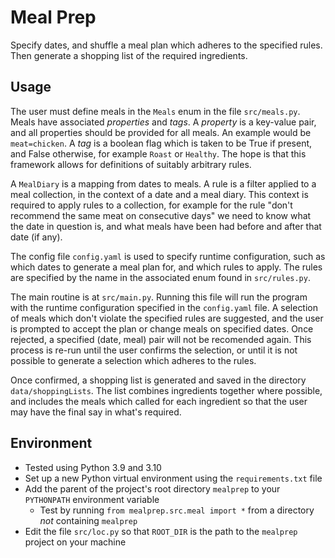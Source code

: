 # Meal Prep

Specify dates, and shuffle a meal plan which adheres to the specified rules. Then generate a shopping list of the required ingredients.

## Usage

The user must define meals in the `Meals` enum in the file `src/meals.py`. Meals have associated *properties* and *tags*. A *property* is a key-value pair, and all properties should be provided for all meals. An example would be `meat=chicken`. A *tag* is a boolean flag which is taken to be True if present, and False otherwise, for example `Roast` or `Healthy`. The hope is that this framework allows for definitions of suitably arbitrary rules.

A `MealDiary` is a mapping from dates to meals. A rule is a filter applied to a meal collection, in the context of a date and a meal diary. This context is required to apply rules to a collection, for example for the rule "don't recommend the same meat on consecutive days" we need to know what the date in question is, and what meals have been had before and after that date (if any).

The config file `config.yaml` is used to specify runtime configuration, such as which dates to generate a meal plan for, and which rules to apply. The rules are specified by the name in the associated enum found in `src/rules.py`.

The main routine is at `src/main.py`. Running this file will run the program with the runtime configuration specified in the `config.yaml` file. A selection of meals which don't violate the specified rules are suggested, and the user is prompted to accept the plan or change meals on specified dates. Once rejected, a specified (date, meal) pair will not be recomended again. This process is re-run until the user confirms the selection, or until it is not possible to generate a selection which adheres to the rules.

Once confirmed, a shopping list is generated and saved in the directory `data/shoppingLists`. The list combines ingredients together where possible, and includes the meals which called for each ingredient so that the user may have the final say in what's required.

## Environment

* Tested using Python 3.9 and 3.10
* Set up a new Python virtual environment using the `requirements.txt` file
* Add the parent of the project's root directory `mealprep` to your `PYTHONPATH` environment variable
	- Test by running `from mealprep.src.meal import *` from a directory *not* containing `mealprep`
* Edit the file `src/loc.py` so that `ROOT_DIR` is the path to the `mealprep` project on your machine
